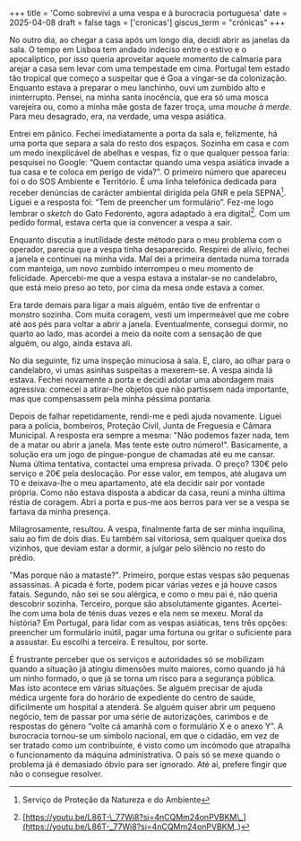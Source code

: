 +++
title = 'Como sobrevivi a uma vespa e à burocracia portuguesa'
date = 2025-04-08
draft = false
tags = ['cronicas']
giscus_term = "crónicas"
+++

No outro dia, ao chegar a casa após um longo dia, decidi abrir as janelas da sala. O tempo em Lisboa tem andado indeciso entre o estivo e o apocalíptico, por isso queria aproveitar aquele momento de calmaria para arejar a casa sem levar com uma tempestade em cima. Portugal tem estado tão tropical que começo a suspeitar que é Goa a vingar-se da colonização. Enquanto estava a preparar o meu lanchinho, ouvi um zumbido alto e ininterrupto. Pensei, na minha santa inocência, que era só uma mosca varejeira ou, como a minha mãe gosta de fazer troça, uma *mouche à merde.* Para meu desagrado, era, na verdade, uma vespa asiática.

Entrei em pânico. Fechei imediatamente a porta da sala e, felizmente, há uma porta que separa a sala do resto dos espaços. Sozinha em casa e com um medo inexplicável de abelhas e vespas, fiz o que qualquer pessoa faria: pesquisei no Google: “Quem contactar quando uma vespa asiática invade a tua casa e te coloca em perigo de vida?”. O primeiro número que apareceu foi o do SOS Ambiente e Território. É uma linha telefónica dedicada para receber denúncias de carácter ambiental dirigida pela GNR e pela SEPNA[^1]. Liguei e a resposta foi: “Tem de preencher um formulário”. Fez-me logo lembrar o *sketch* do Gato Fedorento, agora adaptado à era digital[^2]. Com um pedido formal, estava certa que ia convencer a vespa a sair. 

Enquanto discutia a inutilidade deste método para o meu problema com o operador, parecia que a vespa tinha desaparecido. Respirei de alívio, fechei a janela e continuei na minha vida. Mal dei a primeira dentada numa torrada com manteiga, um novo zumbido interrompeu o meu momento de felicidade. Apercebi-me que a vespa estava  a instalar-se no candelabro, que está meio preso ao teto, por cima da mesa onde estava a comer. 

Era tarde demais para ligar a mais alguém, então tive de enfrentar o monstro sozinha. Com muita coragem, vesti um impermeável que me cobre até aos pés para voltar a abrir a janela. Eventualmente, consegui dormir, no quarto ao lado, mas acordei a meio da noite com a sensação de que alguém, ou algo, ainda estava ali.

No dia seguinte, fiz uma inspeção minuciosa à sala. E, claro, ao olhar para o candelabro, vi umas asinhas suspeitas a mexerem-se. A vespa ainda lá estava. Fechei novamente a porta e decidi adotar uma abordagem mais agressiva: comecei a atirar-lhe objetos que não partissem nada importante, mas que compensassem pela minha péssima pontaria.

Depois de falhar repetidamente, rendi-me e pedi ajuda novamente. Liguei para a polícia, bombeiros, Proteção Civil, Junta de Freguesia e Câmara Municipal. A resposta era sempre a mesma: "Não podemos fazer nada, tem de a matar ou abrir a janela. Mas tente este outro número\!". Basicamente, a solução era um jogo de pingue-pongue de chamadas até eu me cansar. Numa última tentativa, contactei uma empresa privada. O preço? 130€ pelo serviço e 20€ pela deslocação. Por esse valor, em tempos, até alugava um T0 e deixava-lhe o meu apartamento, até ela decidir sair por vontade própria. Como não estava disposta a abdicar da casa, reuni a minha última réstia de coragem. Abri a porta e pus-me aos berros para ver se a vespa se fartava da minha presença.

Milagrosamente, resultou. A vespa, finalmente farta de ser minha inquilina, saiu ao fim de dois dias. Eu também saí vitoriosa, sem qualquer queixa dos vizinhos, que deviam estar a dormir, a julgar pelo silêncio no resto do prédio.

"Mas porque não a mataste?". Primeiro, porque estas vespas são pequenas assassinas. A picada é forte, podem picar várias vezes e já houve casos fatais. Segundo, não sei se sou alérgica, e como o meu pai é, não queria descobrir sozinha. Terceiro, porque são absolutamente gigantes. Acertei-lhe com uma bola de ténis duas vezes e ela nem se mexeu. Moral da história? Em Portugal, para lidar com as vespas asiáticas, tens três opções: preencher um formulário inútil, pagar uma fortuna ou gritar o suficiente para a assustar. Eu escolhi a terceira. E resultou, por sorte. 

É frustrante perceber que os serviços e autoridades só se mobilizam quando a situação já atingiu dimensões muito maiores, como quando já há um ninho formado, o que já se torna um risco para a segurança pública. Mas isto acontece em várias situações. Se alguém precisar de ajuda médica urgente fora do horário de expediente do centro de saúde, dificilmente um hospital a atenderá. Se alguém quiser abrir um pequeno negócio, tem de passar por uma série de autorizações, carimbos e de respostas do género “volte cá amanhã com o formulário X e o anexo Y”. A burocracia tornou-se um símbolo nacional, em que o cidadão, em vez de ser tratado como um contribuinte, é visto como um incómodo que atrapalha o funcionamento da máquina administrativa. O país só se mexe quando o problema já é demasiado óbvio para ser ignorado. Até aí, prefere fingir que não o consegue resolver.

[^1]:  Serviço de Proteção da Natureza e do Ambiente

[^2]:  [https://youtu.be/L86T-\_77Wi8?si=4nCQMm24onPVBKM\_](https://youtu.be/L86T-_77Wi8?si=4nCQMm24onPVBKM_) 